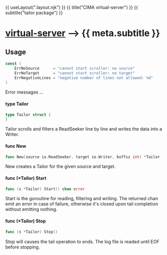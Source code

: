 {{ useLayout(".layout.njk") }}
{{ title("CIMA virtual-server") }}
{{ subtitle("tailor package") }}

# [virtual-server](./index) ⟶ {{ meta.subtitle }}





## Usage

```go
const (
	ErrNoSource      = "cannot start scroller: no source"
	ErrNoTarget      = "cannot start scroller: no target"
	ErrNegativeLines = "negative number of lines not allowed: %d"
)
```
Error messages ...

#### type Tailor

```go
type Tailor struct {
}
```

Tailor scrolls and filters a ReadSeeker line by line and writes the data into a
Writer.

#### func  New

```go
func New(source io.ReadSeeker, target io.Writer, buffsz int) *Tailor
```
New creates a Tailor for the given source and target.

#### func (*Tailor) Start

```go
func (s *Tailor) Start() chan error
```
Start is the goroutine for reading, filtering and writing. The returned chan
emit an error in case of failure, otherwise it's closed upon tail completion
without emitting nothing.

#### func (*Tailor) Stop

```go
func (s *Tailor) Stop()
```
Stop will causes the tail operation to ends. The log file is readed until EOF
before stopping.

